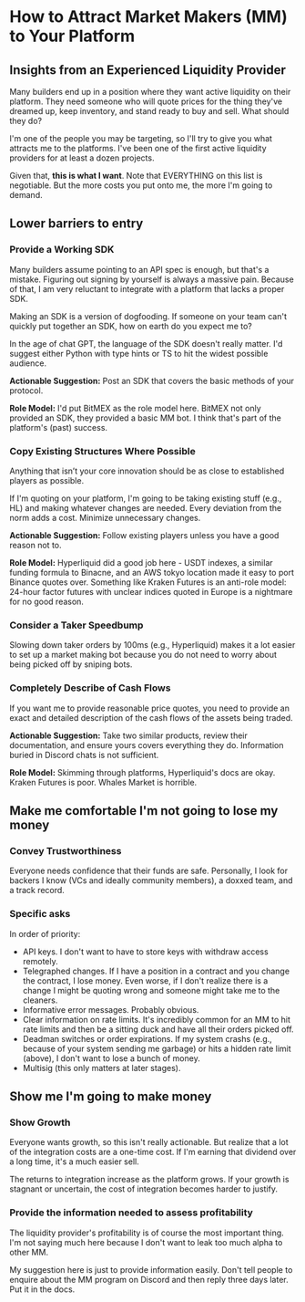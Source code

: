 # How to Attract Market Makers (MM) to Your Platform
## Insights from an Experienced Liquidity Provider

Many builders end up in a position where they want active liquidity on their platform. They need someone who will quote prices for the thing they've dreamed up, keep inventory, and stand ready to buy and sell. What should they do?

I'm one of the people you may be targeting, so I'll try to give you what attracts me to the platforms. I've been one of the first active liquidity providers for at least a dozen projects.

Given that, **this is what I want**. Note that EVERYTHING on this list is negotiable. But the more costs you put onto me, the more I'm going to demand.

## Lower barriers to entry

### Provide a Working SDK

Many builders assume pointing to an API spec is enough, but that's a mistake. Figuring out signing by yourself is always a massive pain. Because of that, I am very reluctant to integrate with a platform that lacks a proper SDK.

Making an SDK is a version of dogfooding. If someone on your team can't quickly put together an SDK, how on earth do you expect me to?

In the age of chat GPT, the language of the SDK doesn't really matter. I'd suggest either Python with type hints or TS to hit the widest possible audience.

**Actionable Suggestion:** Post an SDK that covers the basic methods of your protocol. 

**Role Model:** I'd put BitMEX as the role model here. BitMEX not only provided an SDK, they provided a basic MM bot. I think that's part of the platform's (past) success.

### Copy Existing Structures Where Possible

Anything that isn’t your core innovation should be as close to established players as possible. 

If I'm quoting on your platform, I'm going to be taking existing stuff (e.g., HL) and making whatever changes are needed. Every deviation from the norm adds a cost. Minimize unnecessary changes.

**Actionable Suggestion:** Follow existing players unless you have a good reason not to. 

**Role Model:** Hyperliquid did a good job here - USDT indexes, a similar funding formula to Binacne, and an AWS tokyo location made it easy to port Binance quotes over. Something like Kraken Futures is an anti-role model: 24-hour factor futures with unclear indices quoted in Europe is a nightmare for no good reason.

### Consider a Taker Speedbump

Slowing down taker orders by 100ms (e.g., Hyperliquid) makes it a lot easier to set up a market making bot because you do not need to worry about being picked off by sniping bots.

### Completely Describe of Cash Flows

If you want me to provide reasonable price quotes, you need to provide an exact and detailed description of the cash flows of the assets being traded.

**Actionable Suggestion:** Take two similar products, review their documentation, and ensure yours covers everything they do. Information buried in Discord chats is not sufficient.

**Role Model:**  Skimming through platforms, Hyperliquid's docs are okay. Kraken Futures is poor. Whales Market is horrible.

## Make me comfortable I'm not going to lose my money

### Convey Trustworthiness

Everyone needs confidence that their funds are safe. Personally, I look for backers I know (VCs and ideally community members), a doxxed team, and a track record.

### Specific asks

In order of priority:
- API keys. I don't want to have to store keys with withdraw access remotely.
- Telegraphed changes. If I have a position in a contract and you change the contract, I lose money. Even worse, if I don't realize there is a change I might be quoting wrong and someone might take me to the cleaners.
- Informative error messages. Probably obvious.
- Clear information on rate limits. It's incredibly common for an MM to hit rate limits and then be a sitting duck and have all their orders picked off.
- Deadman switches or order expirations. If my system crashs (e.g., because of your system sending me garbage) or hits a hidden rate limit (above), I don't want to lose a bunch of money.
- Multisig (this only matters at later stages).

## Show me I'm going to make money

### Show Growth

Everyone wants growth, so this isn't really actionable. But realize that a lot of the integration costs are a one-time cost. If I'm earning that dividend over a long time, it's a much easier sell.

The returns to integration increase as the platform grows. If your growth is stagnant or uncertain, the cost of integration becomes harder to justify.

### Provide the information needed to assess profitability

The liquidity provider's profitability is of course the most important thing. I'm not saying much here because I don't want to leak too much alpha to other MM. 

My suggestion here is just to provide information easily. Don't tell people to enquire about the MM program on Discord and then reply three days later. Put it in the docs.
